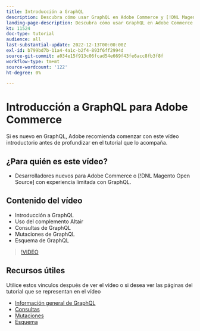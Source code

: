 ```yaml
---
title: Introducción a GraphQL
description: Descubra cómo usar GraphQL en Adobe Commerce y [!DNL Magento Open Source]. Obtenga información sobre el uso de consultas, mutaciones y esquemas.
landing-page-description: Descubra cómo usar GraphQL en Adobe Commerce y [!DNL Magento Open Source]. Obtenga información sobre el uso de consultas, mutaciones y esquemas.
kt: 11524
doc-type: tutorial
audience: all
last-substantial-update: 2022-12-13T00:00:00Z
exl-id: b799bd7b-11a4-4a1c-b2f4-893f6ff2994d
source-git-commit: a034e15f913c06fcad54e669f43fe6acc8fb3f8f
workflow-type: tm+mt
source-wordcount: '122'
ht-degree: 0%

---
```


# Introducción a GraphQL para Adobe Commerce

Si es nuevo en GraphQL, Adobe recomienda comenzar con este vídeo introductorio antes de profundizar en el tutorial que lo acompaña.

## ¿Para quién es este vídeo?

* Desarrolladores nuevos para Adobe Commerce o [!DNL Magento Open Source] con experiencia limitada con GraphQL.

## Contenido del vídeo

* Introducción a GraphQL
* Uso del complemento Altair
* Consultas de GraphQL
* Mutaciones de GraphQL
* Esquema de GraphQL

>[!VIDEO](https://video.tv.adobe.com/v/3412302/graphql)

## Recursos útiles

Utilice estos vínculos después de ver el vídeo o si desea ver las páginas del tutorial que se representan en el vídeo

* [Información general de GraphQL](./intro-graphql.md)
* [Consultas](./graphql-queries.md)
* [Mutaciones](./graphql-mutations.md)
* [Esquema](./graphql-schema.md)
